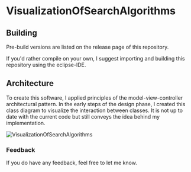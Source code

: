 # VisualizationOfSearchAlgorithms

## Building
Pre-build versions are listed on the release page of this repository.

If you'd rather compile on your own, I suggest importing and building this repository using the eclipse-IDE. 

## Architecture
To create this software, I applied principles of the model-view-controller architectural pattern. 
In the early steps of the design phase, I created this class diagram to visualize the interaction between classes. It is not up to date with the current code but still conveys the idea behind my implementation. 

![VisualizationOfSearchAlgorithms](https://user-images.githubusercontent.com/105009705/193048840-78b07bca-845b-438b-b795-e4558bc09731.png)


### Feedback 
If you do have any feedback, feel free to let me know.

